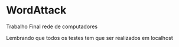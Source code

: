 # WordAttack
Trabalho Final rede de computadores


Lembrando que todos os testes tem que ser realizados em localhost
